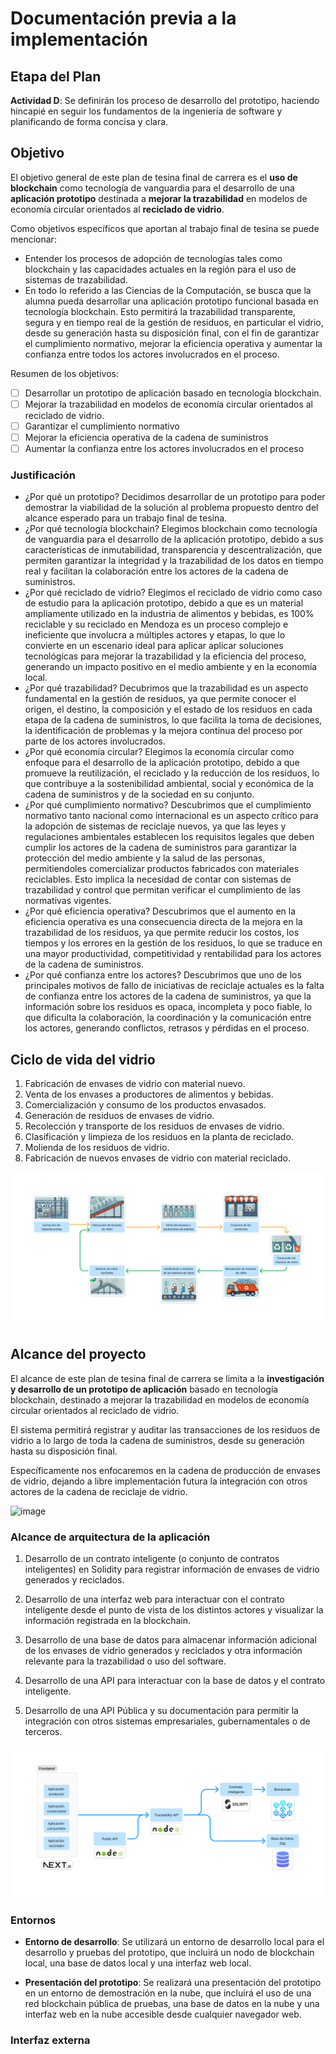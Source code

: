 # Documentación previa a la implementación

## Etapa del Plan

**Actividad D**: Se definirán los proceso de desarrollo del prototipo, haciendo hincapié en seguir los fundamentos de la ingeniería de software y planificando de forma concisa y clara.

## Objetivo

El objetivo general de este plan de tesina final de carrera es el **uso de blockchain** como tecnología de vanguardia para el desarrollo de una **aplicación prototipo** destinada a **mejorar la trazabilidad** en modelos de economía circular orientados al **reciclado de vidrio**.

Como objetivos específicos que aportan al trabajo final de tesina se puede mencionar:

- Entender los procesos de adopción de tecnologías tales como blockchain y las capacidades actuales en la región para el uso de sistemas de trazabilidad.
- En todo lo referido a las Ciencias de la Computación, se busca que la alumna pueda desarrollar una aplicación prototipo funcional basada en tecnología blockchain. Esto permitirá la trazabilidad transparente, segura y en tiempo real de la gestión de residuos, en particular el vidrio, desde su generación hasta su disposición final, con el fin de garantizar el cumplimiento normativo, mejorar la eficiencia operativa y aumentar la confianza entre todos los actores involucrados en el proceso.

Resumen de los objetivos:

- [ ] Desarrollar un prototipo de aplicación basado en tecnología blockchain.
- [ ] Mejorar la trazabilidad en modelos de economía circular orientados al reciclado de vidrio.
- [ ] Garantizar el cumplimiento normativo
- [ ] Mejorar la eficiencia operativa de la cadena de suministros
- [ ] Aumentar la confianza entre los actores involucrados en el proceso

### Justificación

- ¿Por qué un prototipo? Decidimos desarrollar de un prototipo para poder demostrar la viabilidad de la solución al problema propuesto dentro del alcance esperado para un trabajo final de tesina.
- ¿Por qué tecnología blockchain? Elegimos blockchain como tecnología de vanguardia para el desarrollo de la aplicación prototipo, debido a sus características de inmutabilidad, transparencia y descentralización, que permiten garantizar la integridad y la trazabilidad de los datos en tiempo real y facilitan la colaboración entre los actores de la cadena de suministros.
- ¿Por qué reciclado de vidrio? Elegimos el reciclado de vidrio como caso de estudio para la aplicación prototipo, debido a que es un material ampliamente utilizado en la industria de alimentos y bebidas, es 100% reciclable y su reciclado en Mendoza es un proceso complejo e ineficiente que involucra a múltiples actores y etapas, lo que lo convierte en un escenario ideal para aplicar aplicar soluciones tecnológicas para mejorar la trazabilidad y la eficiencia del proceso, generando un impacto positivo en el medio ambiente y en la economía local.
- ¿Por qué trazabilidad? Decubrimos que la trazabilidad es un aspecto fundamental en la gestión de residuos, ya que permite conocer el origen, el destino, la composición y el estado de los residuos en cada etapa de la cadena de suministros, lo que facilita la toma de decisiones, la identificación de problemas y la mejora continua del proceso por parte de los actores involucrados.
- ¿Por qué economía circular? Elegimos la economía circular como enfoque para el desarrollo de la aplicación prototipo, debido a que promueve la reutilización, el reciclado y la reducción de los residuos, lo que contribuye a la sostenibilidad ambiental, social y económica de la cadena de suministros y de la sociedad en su conjunto.
- ¿Por qué cumplimiento normativo? Descubrimos que el cumplimiento normativo tanto nacional como internacional es un aspecto crítico para la adopción de sistemas de reciclaje nuevos, ya que las leyes y regulaciones ambientales establecen los requisitos legales que deben cumplir los actores de la cadena de suministros para garantizar la protección del medio ambiente y la salud de las personas, permitiendoles comercializar productos fabricados con materiales reciclables. Esto implica la necesidad de contar con sistemas de trazabilidad y control que permitan verificar el cumplimiento de las normativas vigentes.
- ¿Por qué eficiencia operativa? Descubrimos que el aumento en la eficiencia operativa es una consecuencia directa de la mejora en la trazabilidad de los residuos, ya que permite reducir los costos, los tiempos y los errores en la gestión de los residuos, lo que se traduce en una mayor productividad, competitividad y rentabilidad para los actores de la cadena de suministros.
- ¿Por qué confianza entre los actores? Descubrimos que uno de los principales motivos de fallo de iniciativas de reciclaje actuales es la falta de confianza entre los actores de la cadena de suministros, ya que la información sobre los residuos es opaca, incompleta y poco fiable, lo que dificulta la colaboración, la coordinación y la comunicación entre los actores, generando conflictos, retrasos y pérdidas en el proceso.

## Ciclo de vida del vidrio

1. Fabricación de envases de vidrio con material nuevo.
2. Venta de los envases a productores de alimentos y bebidas.
3. Comercialización y consumo de los productos envasados.
4. Generación de residuos de envases de vidrio.
5. Recolección y transporte de los residuos de envases de vidrio.
6. Clasificación y limpieza de los residuos en la planta de reciclado.
7. Molienda de los residuos de vidrio.
8. Fabricación de nuevos envases de vidrio con material reciclado.

![image](./assets/glass-lifecycle.png)

## Alcance del proyecto

El alcance de este plan de tesina final de carrera se limita a la **investigación y desarrollo de un prototipo de aplicación** basado en tecnología blockchain, destinado a mejorar la trazabilidad en modelos de economía circular orientados al reciclado de vidrio.

El sistema permitirá registrar y auditar las transacciones de los residuos de vidrio a lo largo de toda la cadena de suministros, desde su generación hasta su disposición final.

Específicamente nos enfocaremos en la cadena de producción de envases de vidrio, dejando a libre implementación futura la integración con otros actores de la cadena de reciclaje de vidrio.

![image](./assets/glass-production.png.png)

### Alcance de arquitectura de la aplicación

1. Desarrollo de un contrato inteligente (o conjunto de contratos inteligentes) en Solidity para registrar información de envases de vidrio generados y reciclados.

2. Desarrollo de una interfaz web para interactuar con el contrato inteligente desde el punto de vista de los distintos actores y visualizar la información registrada en la blockchain.

3. Desarrollo de una base de datos para almacenar información adicional de los envases de vidrio generados y reciclados y otra información relevante para la trazabilidad o uso del software.

4. Desarrollo de una API para interactuar con la base de datos y el contrato inteligente.

5. Desarrollo de una API Pública y su documentación para permitir la integración con otros sistemas empresariales, gubernamentales o de terceros.

![image](./assets/software-architecture.png)

### Entornos

- **Entorno de desarrollo**: Se utilizará un entorno de desarrollo local para el desarrollo y pruebas del prototipo, que incluirá un nodo de blockchain local, una base de datos local y una interfaz web local.

- **Presentación del prototipo**: Se realizará una presentación del prototipo en un entorno de demostración en la nube, que incluirá el uso de una red blockchain pública de pruebas, una base de datos en la nube y una interfaz web en la nube accesible desde cualquier navegador web.

### Interfaz externa
